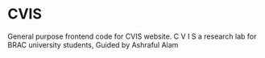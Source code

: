 # CVIS
General purpose frontend code for CVIS website.
C V I S a research lab for BRAC university students, Guided by Ashraful Alam
